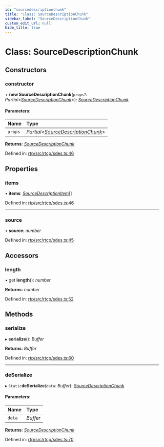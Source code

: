 ```yaml
---
id: "sourcedescriptionchunk"
title: "Class: SourceDescriptionChunk"
sidebar_label: "SourceDescriptionChunk"
custom_edit_url: null
hide_title: true
---
```


# Class: SourceDescriptionChunk

## Constructors

### constructor

\+ **new SourceDescriptionChunk**(`props?`: *Partial*<[*SourceDescriptionChunk*](sourcedescriptionchunk.md)\>): [*SourceDescriptionChunk*](sourcedescriptionchunk.md)

#### Parameters:

Name | Type |
:------ | :------ |
`props` | *Partial*<[*SourceDescriptionChunk*](sourcedescriptionchunk.md)\> |

**Returns:** [*SourceDescriptionChunk*](sourcedescriptionchunk.md)

Defined in: [rtp/src/rtcp/sdes.ts:46](https://github.com/shinyoshiaki/werift-webrtc/blob/2cffe94/packages/rtp/src/rtcp/sdes.ts#L46)

## Properties

### items

• **items**: [*SourceDescriptionItem*](sourcedescriptionitem.md)[]

Defined in: [rtp/src/rtcp/sdes.ts:46](https://github.com/shinyoshiaki/werift-webrtc/blob/2cffe94/packages/rtp/src/rtcp/sdes.ts#L46)

___

### source

• **source**: *number*

Defined in: [rtp/src/rtcp/sdes.ts:45](https://github.com/shinyoshiaki/werift-webrtc/blob/2cffe94/packages/rtp/src/rtcp/sdes.ts#L45)

## Accessors

### length

• get **length**(): *number*

**Returns:** *number*

Defined in: [rtp/src/rtcp/sdes.ts:52](https://github.com/shinyoshiaki/werift-webrtc/blob/2cffe94/packages/rtp/src/rtcp/sdes.ts#L52)

## Methods

### serialize

▸ **serialize**(): *Buffer*

**Returns:** *Buffer*

Defined in: [rtp/src/rtcp/sdes.ts:60](https://github.com/shinyoshiaki/werift-webrtc/blob/2cffe94/packages/rtp/src/rtcp/sdes.ts#L60)

___

### deSerialize

▸ `Static`**deSerialize**(`data`: *Buffer*): [*SourceDescriptionChunk*](sourcedescriptionchunk.md)

#### Parameters:

Name | Type |
:------ | :------ |
`data` | *Buffer* |

**Returns:** [*SourceDescriptionChunk*](sourcedescriptionchunk.md)

Defined in: [rtp/src/rtcp/sdes.ts:70](https://github.com/shinyoshiaki/werift-webrtc/blob/2cffe94/packages/rtp/src/rtcp/sdes.ts#L70)
